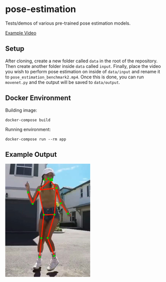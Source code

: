 # pose-estimation
Tests/demos of various pre-trained pose estimation models.

[Example Video](https://youtu.be/N1KlFnjoEtg)

## Setup

After cloning, create a new folder called ``data`` in the root of the repository. Then create another folder inside ``data`` called ``input``.
Finally, place the video you wish to perform pose estimation on inside of ``data/input`` and rename it to ``pose_estimation_benchmark2.mp4``.
Once this is done, you can run ``movenet.py`` and the output will be saved to ``data/output``.

## Docker Environment
Building image:
```
docker-compose build
```

Running environment:
```
docker-compose run --rm app
```

## Example Output
<img src="./images/demo_image.jpg" width="270px"></img>

